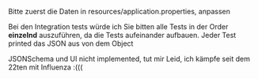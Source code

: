 Bitte zuerst die Daten in resources/application.properties, anpassen

Bei den Integration tests würde ich Sie bitten alle Tests in der Order **einzelnd** auszuführen, da die Tests aufeinander aufbauen.
Jeder Test printed das JSON aus von dem Object

JSONSchema und UI nicht implemented, tut mir Leid, ich kämpfe seit dem 22ten mit Influenza :(((